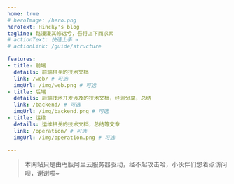 ```yaml
---
home: true
# heroImage: /hero.png
heroText: Hincky's blog
tagline: 路漫漫其修远兮，吾将上下而求索
# actionText: 快速上手 →
# actionLink: /guide/structure

features:
- title: 前端
  details: 前端相关的技术文档
  link: /web/ # 可选
  imgUrl: /img/web.png # 可选
- title: 后端
  details: 后端技术开发涉及的技术文档，经验分享，总结
  link: /backend/ # 可选
  imgUrl: /img/backend.png # 可选
- title: 运维
  details: 运维相关的技术文档，总结等文章
  link: /operation/ # 可选
  imgUrl: /img/operation.png # 可选

---
```



> 本网站只是由丐版阿里云服务器驱动，经不起攻击哈，小伙伴们悠着点访问呗，谢谢啦~


<!-- **公众号**

学习不走弯路，关注公众号「hincky」，看更多通俗易懂的知识！

![img](/img/hincky-ERcode-28KB.jpg) -->

